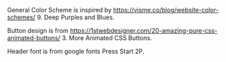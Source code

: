 General Color Scheme is inspired by https://visme.co/blog/website-color-schemes/ 9. Deep Purples and Blues.

Button design is from https://1stwebdesigner.com/20-amazing-pure-css-animated-buttons/ 3. More Animated CSS Buttons.

Header font is from google fonts Press Start 2P.